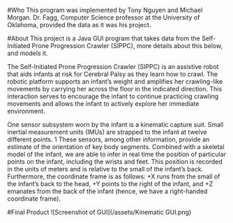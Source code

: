 #Who
This program was implemented by Tony Nguyen and Michael Morgan. Dr. Fagg, Computer Science
professor at the University of Oklahoma, provided the data as it was his project.

#About
This project is a Java GUI program that takes data from the Self-Initiated Prone
Progression Crawler (SIPPC), more details about this below, and models it.

The Self-Initiated Prone Progression Crawler (SIPPC) is an assistive robot that aids
infants at risk for Cerebral Palsy as they learn how to crawl. The robotic platform
supports an infant’s weight and amplifies her crawling-like movements by carrying
her across the floor in the indicated direction. This interaction serves to encourage
the infant to continue practicing crawling movements and allows the infant to actively
explore her immediate environment.

One sensor subsystem worn by the infant is a kinematic capture suit. Small inertial measurement units (IMUs) are strapped to the infant at twelve different points.
1
These sensors, among other information, provide an estimate of the orientation of
key body segments. Combined with a skeletal model of the infant, we are able to
infer in real time the position of particular points on the infant, including the wrists
and feet. This position is recorded in the units of meters and is relative to the small
of the infant’s back. Furthermore, the coordinate frame is as follows: +X runs from
the small of the infant’s back to the head, +Y points to the right of the infant, and
+Z emanates from the back of the infant (hence, we have a right-handed coordinate
frame).

#Final Product
![Screenshot of GUI](/assets/Kinematic GUI.png)